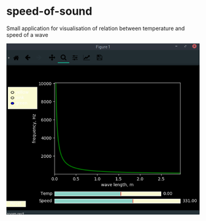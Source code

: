 # speed-of-sound

Small application for visualisation of relation between temperature and speed of a wave

<img src="https://github.com/dgaponcic/speed-of-sound/blob/master/speed.png?raw=true" />
